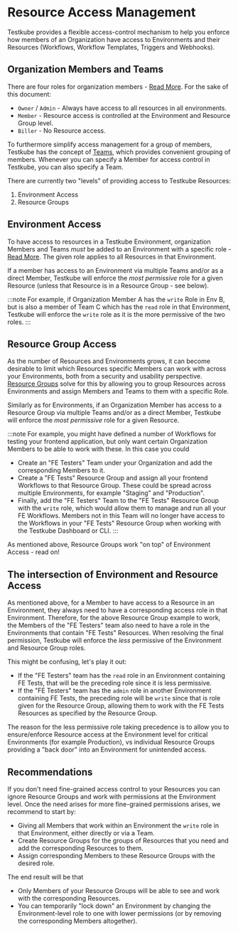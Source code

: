 # Resource Access Management

Testkube provides a flexible access-control mechanism to help you enforce how members of an Organization have
access to Environments and their Resources (Workflows, Workflow Templates, Triggers and Webhooks).

## Organization Members and Teams

There are four roles for organization members - [Read More](/testkube-pro/articles/organization-management#members). For 
the sake of this document:
- `Owner` / `Admin` - Always have access to all resources in all environments.
- `Member` - Resource access is controlled at the Environment and Resource Group level.
- `Biller` - No Resource access.

To furthermore simplify access management for a group of members, Testkube has the concept of [Teams](/articles/teams), which
provides convenient grouping of members. Whenever you can specify a Member for access control in Testkube, you can also specify a Team. 

There are currently two "levels" of providing access to Testkube Resources:

1. Environment Access
2. Resource Groups

## Environment Access

To have access to resources in a Testkube Environment, organization Members and Teams _must_ be added to 
an Environment with a specific role - [Read More](/testkube-pro/articles/environment-management#environment-members). 
The given role applies to all Resources in that Environment. 

If a member has access to an Environment via multiple Teams and/or as a direct Member, Testkube will enforce the 
_most permissive_ role for a given Resource (unless that Resource is in a Resource Group - see below).

:::note
For example, if Organization Member A has the `write` Role in Env B, but is also a member of Team C which has the 
`read` role in that Environment, Testkube will enforce the `write` role as it is the more permissive of the two roles.
:::

## Resource Group Access

As the number of Resources and Environments grows, it can become desirable to limit which Resources specific
Members can work with across your Environments, both from a security and usability perspective. [Resource Groups](/articles/resource-groups) solve for this by 
allowing you to group Resources across Environments and assign Members and Teams to them with a specific Role. 

Similarly as for Environments, if an Organization Member has access to a Resource Group via multiple Teams and/or as a direct Member,
Testkube will enforce the _most permissive_ role for a given Resource.

:::note
For example, you might have defined a number of Workflows for testing your frontend application, but only want certain Organization
Members to be able to work with these. In this case you could 
- Create an "FE Testers" Team under your Organization and add the corresponding Members to it.
- Create a "FE Tests" Resource Group and assign all your frontend Workflows to that Resource Group. These could be spread across multiple Environments, for example "Staging" and "Production".
- Finally, add the "FE Testers" Team to the "FE Tests" Resource Group with the `write` role, which would allow them to manage and run
  all your FE Workflows. Members not in this Team will no longer have access to the Workflows in your "FE Tests" Resource Group when working with the Testkube Dashboard or CLI.
:::

As mentioned above, Resource Groups work "on top" of Environment Access - read on!

## The intersection of Environment and Resource Access

As mentioned above, for a Member to have access to a Resource in an Environment, they always need to have a
corresponding access role in that Environment. Therefore, for the above Resource Group example to work, the Members of the "FE Testers" team also need
to have a role in the Environments that contain "FE Tests" Resources. When resolving the final permission, Testkube will enforce
the _less_ permissive of the Environment and Resource Group roles. 

This might be confusing, let's play it out:

- If the "FE Testers" team has the `read` role in an Environment containing FE Tests, that will be the preceding role since it
  is less permissive.
- If the "FE Testers" team has the `admin` role in another Environment containing FE Tests, the preceding role will be 
  `write` since that is role given for the Resource Group, allowing them to work with the FE Tests Resources as specified by 
  the Resource Group.

The reason for the less permissive role taking precedence is to allow you to ensure/enforce Resource 
access at the Environment level for critical Environments (for example Production), vs individual Resource Groups providing a 
"back door" into an Environment for unintended access.

## Recommendations

If you don't need fine-grained access control to your Resources you can ignore Resource Groups and 
work with permissions at the Environment level. Once the need arises for more fine-grained permissions arises, 
we recommend to start by:

- Giving all Members that work within an Environment the `write` role in that Environment, either directly or via a Team.
- Create Resource Groups for the groups of Resources that you need and add the corresponding Resources to them.
- Assign corresponding Members to these Resource Groups with the desired role.

The end result will be that 
- Only Members of your Resource Groups will be able to see and work with the corresponding Resources.
- You can temporarily "lock down" an Environment by changing the Environment-level role to one with lower 
  permissions (or by removing the corresponding Members altogether).
